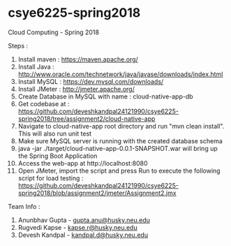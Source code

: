 # csye6225-spring2018
Cloud Computing - Spring 2018


Steps :

1. Install maven : https://maven.apache.org/
2. Install Java : http://www.oracle.com/technetwork/java/javase/downloads/index.html
3. Install MySQL : https://dev.mysql.com/downloads/
4. Install JMeter : http://jmeter.apache.org/
5. Create Database in MySQL with name : cloud-native-app-db
6. Get codebase at : https://github.com/deveshkandpal24121990/csye6225-spring2018/tree/assignment2/cloud-native-app
7. Navigate to cloud-native-app root directory and run "mvn clean install". This will also run unit test
8. Make sure MySQL server is running with the created database schema
9. java -jar ./target/cloud-native-app-0.0.1-SNAPSHOT.war will bring up the Spring Boot Application
10. Access the web-app at http://localhost:8080
11. Open JMeter, import the script and press Run to execute the following script for load testing : https://github.com/deveshkandpal24121990/csye6225-spring2018/blob/assignment2/jmeter/Assignment2.jmx 


Team Info :


1. Anunbhav Gupta - gupta.anu@husky.neu.edu
2. Rugvedi Kapse - kapse.r@husky.neu.edu
3. Devesh Kandpal - kandpal.d@husky.neu.edu
